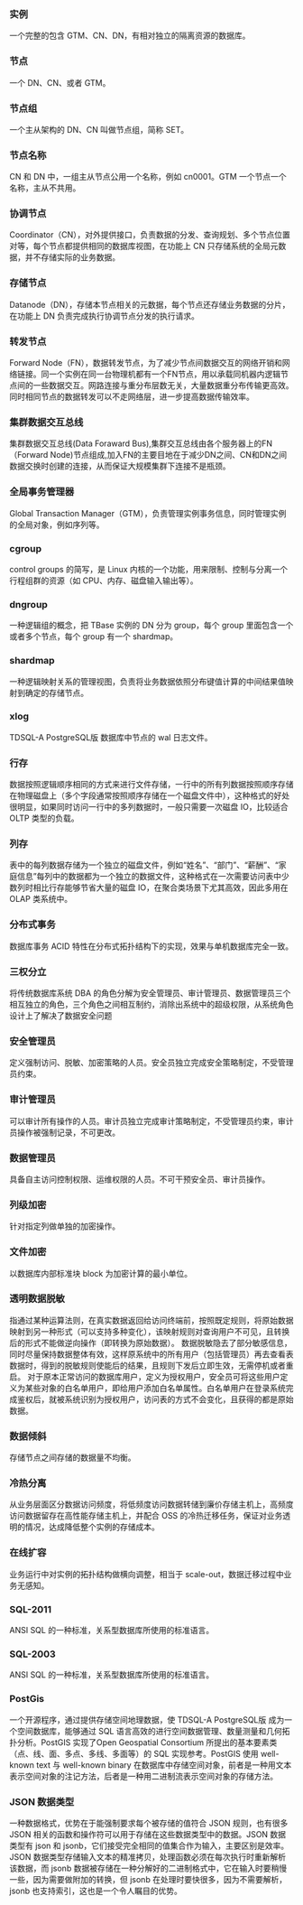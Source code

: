 ### 实例	
一个完整的包含 GTM、CN、DN，有相对独立的隔离资源的数据库。

### 节点	
一个 DN、CN、或者 GTM。

### 节点组
一个主从架构的 DN、CN 叫做节点组，简称 SET。

### 节点名称	
CN 和 DN 中，一组主从节点公用一个名称，例如 cn0001。GTM 一个节点一个名称，主从不共用。

### 协调节点
Coordinator（CN），对外提供接口，负责数据的分发、查询规划、多个节点位置对等，每个节点都提供相同的数据库视图，在功能上 CN 只存储系统的全局元数据，并不存储实际的业务数据。

### 存储节点
Datanode（DN），存储本节点相关的元数据，每个节点还存储业务数据的分片，在功能上 DN 负责完成执行协调节点分发的执行请求。

### 转发节点
Forward Node（FN），数据转发节点，为了减少节点间数据交互的网络开销和网络链接。同一个实例在同一台物理机都有一个FN节点，用以承载同机器内逻辑节点间的一些数据交互。网路连接与重分布层数无关，大量数据重分布传输更高效。同时相同节点的数据转发可以不走网络层，进一步提高数据传输效率。

### 集群数据交互总线
集群数据交互总线(Data Foraward Bus),集群交互总线由各个服务器上的FN（Forward Node)节点组成,加入FN的主要目地在于减少DN之间、CN和DN之间数据交换时创建的连接，从而保证大规模集群下连接不是瓶颈。

### 全局事务管理器
Global Transaction Manager（GTM），负责管理实例事务信息，同时管理实例的全局对象，例如序列等。

### cgroup	
control groups 的简写，是 Linux 内核的一个功能，用来限制、控制与分离一个行程组群的资源（如 CPU、内存、磁盘输入输出等）。

### dngroup	
一种逻辑组的概念，把 TBase 实例的 DN 分为 group，每个 group 里面包含一个或者多个节点，每个 group 有一个 shardmap。

### shardmap
一种逻辑映射关系的管理视图，负责将业务数据依照分布键值计算的中间结果值映射到确定的存储节点。

### xlog	
TDSQL-A PostgreSQL版 数据库中节点的 wal 日志文件。

### 行存	
数据按照逻辑顺序相同的方式来进行文件存储，一行中的所有列数据按照顺序存储在物理磁盘上（多个字段通常按照顺序存储在一个磁盘文件中），这种格式的好处很明显，如果同时访问一行中的多列数据时，一般只需要一次磁盘 IO，比较适合 OLTP 类型的负载。

### 列存	
表中的每列数据存储为一个独立的磁盘文件，例如“姓名”、“部门”、“薪酬”、“家庭信息”每列中的数据都为一个独立的数据文件，这种格式在一次需要访问表中少数列时相比行存能够节省大量的磁盘 IO，在聚合类场景下尤其高效，因此多用在 OLAP 类系统中。

### 分布式事务	
数据库事务 ACID 特性在分布式拓扑结构下的实现，效果与单机数据库完全一致。

### 三权分立	
将传统数据库系统 DBA 的角色分解为安全管理员、审计管理员、数据管理员三个相互独立的角色，三个角色之间相互制约，消除出系统中的超级权限，从系统角色设计上了解决了数据安全问题

### 安全管理员	
定义强制访问、脱敏、加密策略的人员。安全员独立完成安全策略制定，不受管理员约束。

### 审计管理员	
可以审计所有操作的人员。审计员独立完成审计策略制定，不受管理员约束，审计员操作被强制记录，不可更改。

### 数据管理员	
具备自主访问控制权限、运维权限的人员。不可干预安全员、审计员操作。

### 列级加密	
针对指定列做单独的加密操作。

### 文件加密	
以数据库内部标准块 block 为加密计算的最小单位。

### 透明数据脱敏	
指通过某种运算法则，在真实数据返回给访问终端前，按照既定规则，将原始数据映射到另一种形式（可以支持多种变化），该映射规则对查询用户不可见，且转换后的形式不能做逆向操作（即转换为原始数据）。
数据脱敏隐去了部分敏感信息，同时尽量保持数据整体有效，这样原系统中的所有用户（包括管理员）再去查看表数据时，得到的脱敏规则使能后的结果，且规则下发后立即生效，无需停机或者重启。
对于原本正常访问的数据库用户，定义为授权用户，安全员可将这些用户定义为某些对象的白名单用户，即给用户添加白名单属性。白名单用户在登录系统完成鉴权后，就被系统识别为授权用户，访问表的方式不会变化，且获得的都是原始数据。

### 数据倾斜	
存储节点之间存储的数据量不均衡。

### 冷热分离	
从业务层面区分数据访问频度，将低频度访问数据转储到廉价存储主机上，高频度访问数据留存在高性能存储主机上，并配合 OSS 的冷热迁移任务，保证对业务透明的情况，达成降低整个实例的存储成本。

### 在线扩容	
业务运行中对实例的拓扑结构做横向调整，相当于 scale-out，数据迁移过程中业务无感知。

### SQL-2011	
ANSI SQL 的一种标准，关系型数据库所使用的标准语言。

### SQL-2003	
ANSI SQL 的一种标准，关系型数据库所使用的标准语言。

### PostGis	
一个开源程序，通过提供存储空间地理数据，使 TDSQL-A PostgreSQL版 成为一个空间数据库，能够通过 SQL 语言高效的进行空间数据管理、数量测量和几何拓扑分析。PostGIS 实现了Open Geospatial Consortium 所提出的基本要素类（点、线、面、多点、多线、多面等）的 SQL 实现参考。PostGIS 使用 well-known text 与 well-known binary 在数据库中存储空间对象，前者是一种用文本表示空间对象的注记方法，后者是一种用二进制流表示空间对象的存储方法。

### JSON 数据类型
一种数据格式，优势在于能强制要求每个被存储的值符合 JSON 规则，也有很多 JSON 相关的函数和操作符可以用于存储在这些数据类型中的数据。JSON 数据类型有 json 和 jsonb，它们接受完全相同的值集合作为输入，主要区别是效率。JSON 数据类型存储输入文本的精准拷贝，处理函数必须在每次执行时重新解析该数据，而 jsonb 数据被存储在一种分解好的二进制格式中，它在输入时要稍慢一些，因为需要做附加的转换，但 jsonb 在处理时要快很多，因为不需要解析，jsonb 也支持索引，这也是一个令人瞩目的优势。
